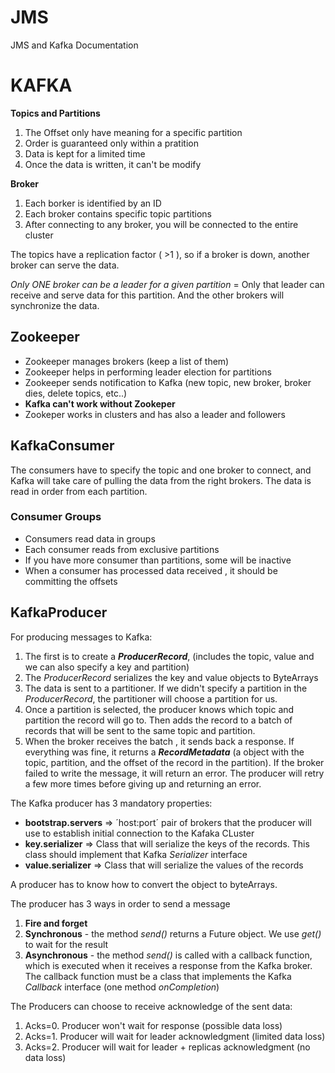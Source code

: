 # JMS
JMS and Kafka Documentation

# KAFKA

**Topics and Partitions**
1. The Offset only have meaning  for a specific partition
2. Order is guaranteed only within a pratition
3. Data is kept for a limited time
4. Once the data is written, it can't be modify

**Broker**
1. Each borker is identified by an ID
2. Each broker contains specific topic partitions
3. After connecting to any broker, you will be connected to the entire cluster

The topics have a replication factor ( >1 ), so if a broker is down, another broker can serve the data.

*Only ONE broker can be a leader for a given partition* = Only that leader can receive and serve data for this partition. And the other brokers will synchronize the data. 

## Zookeeper

* Zookeeper manages brokers (keep a list of them)
* Zookeeper helps in performing leader election for partitions
* Zookeeper sends notification to Kafka (new topic, new broker, broker dies, delete topics, etc..)
* **Kafka can't work without Zookeper**
* Zookeper works in clusters and has also a leader and followers

## KafkaConsumer

The consumers have to specify the topic and one broker to connect, and Kafka will take care of pulling the data from the right brokers.
The data is read in order from each partition.

### Consumer Groups
* Consumers read data in groups
* Each consumer reads from exclusive partitions
* If you have more consumer than partitions, some will be inactive
* When a consumer has processed data received , it should be committing the offsets


## KafkaProducer

For producing messages to Kafka:
  1. The first is to create a ***ProducerRecord***, (includes the topic, value and we can also specify a key and partition)
  2. The *ProducerRecord* serializes the key and value objects to ByteArrays
  3. The data is sent to a partitioner. If we didn't specify a partition in the *ProducerRecord*, the partitioner will choose a partition for us. 
  4. Once a partition is selected, the producer knows which topic and partition the record will go to. Then adds the record to a batch of records that will be sent to the same topic and partition. 
  5. When the broker receives the batch , it sends back a response. If everything was fine, it returns a ***RecordMetadata*** (a object with the topic, partition, and the offset of the record in the partition). If the broker failed to write the message, it will return an error. The producer will retry a few more times before giving up and returning an error. 


The Kafka producer has 3 mandatory properties:

* **bootstrap.servers** => ´host:port´ pair of brokers that the producer will use to establish initial connection to the Kafaka CLuster
* **key.serializer** => Class that will serialize the keys of the records. This class should implement that Kafka *Serializer* interface
* **value.serializer** => Class that will serialize the values of the records

A producer has to know how to convert the object to byteArrays.

The producer has 3 ways in order to send  a message

  1. **Fire and forget**
  2. **Synchronous** - the method *send()* returns a Future object. We use *get()* to wait for the result
  3. **Asynchronous** - the method *send()* is called with a callback function, which is executed when it receives a response from the        Kafka broker. The callback function must be a class that implements the Kafka *Callback* interface (one method *onCompletion*)

The Producers can choose to receive acknowledge of the sent data:

  1. Acks=0. Producer won't wait for response (possible data loss)
  2. Acks=1. Producer will wait for leader acknowledgment (limited data loss)
  3. Acks=2. Producer will wait for leader + replicas acknowledgment (no data loss)
  
  
  


